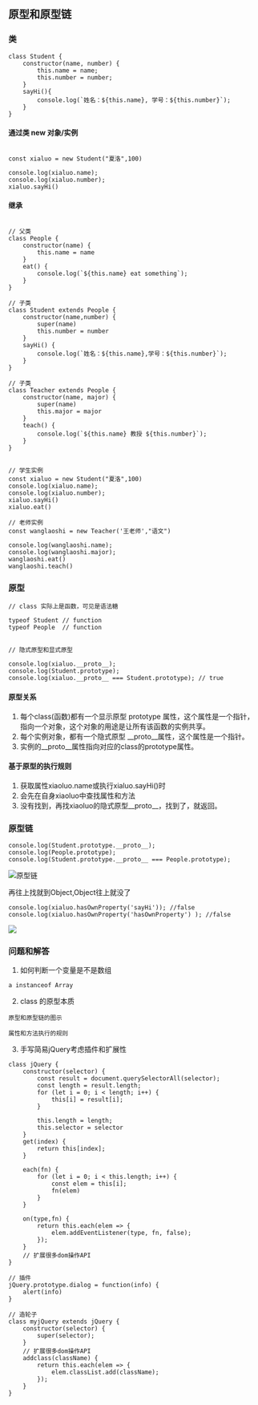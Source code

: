 ## 原型和原型链

### 类

```
class Student {
    constructor(name, number) {
        this.name = name;
        this.number = number;
    }
    sayHi(){
        console.log(`姓名：${this.name}, 学号：${this.number}`);
    }
}
```

#### 通过类 new 对象/实例

```

const xialuo = new Student("夏洛",100)

console.log(xialuo.name);
console.log(xialuo.number);
xialuo.sayHi()
```

#### 继承

```

// 父类
class People {
    constructor(name) {
        this.name = name
    }
    eat() {
        console.log(`${this.name} eat something`);
    }
}

// 子类
class Student extends People {
    constructor(name,number) {
        super(name)
        this.number = number
    }
    sayHi() {
        console.log(`姓名：${this.name},学号：${this.number}`);
    }
}

// 子类
class Teacher extends People {
    constructor(name, major) {
        super(name)
        this.major = major
    }
    teach() {
        console.log(`${this.name} 教授 ${this.number}`);
    }
}


// 学生实例
const xialuo = new Student("夏洛",100)
console.log(xialuo.name);
console.log(xialuo.number);
xialuo.sayHi()
xialuo.eat()

// 老师实例
const wanglaoshi = new Teacher('王老师',"语文")

console.log(wanglaoshi.name);
console.log(wanglaoshi.major);
wanglaoshi.eat()
wanglaoshi.teach()
```


### 原型
```
// class 实际上是函数，可见是语法糖

typeof Student // function
typeof People  // function


// 隐式原型和显式原型

console.log(xialuo.__proto__);
console.log(Student.prototype);
console.log(xialuo.__proto__ === Student.prototype); // true
```

#### 原型关系
1. 每个class(函数)都有一个显示原型 prototype 属性，这个属性是一个指针，指向一个对象，这个对象的用途是让所有该函数的实例共享。
2. 每个实例对象，都有一个隐式原型 __proto__属性，这个属性是一个指针。
3. 实例的__proto__属性指向对应的class的prototype属性。

#### 基于原型的执行规则
1. 获取属性xiaoluo.name或执行xialuo.sayHi()时
2. 会先在自身xiaoluo中查找属性和方法
3. 没有找到，再找xiaoluo的隐式原型__proto__，找到了，就返回。


### 原型链
```
console.log(Student.prototype.__proto__);
console.log(People.prototype);
console.log(Student.prototype.__proto__ === People.prototype);
```

![原型链](https://s3.bmp.ovh/imgs/2024/04/06/d3482902b88c9cab.png)


再往上找就到Object,Object往上就没了

```
console.log(xialuo.hasOwnProperty('sayHi')); //false
console.log(xialuo.hasOwnProperty('hasOwnProperty') ); //false
```
![](https://s3.bmp.ovh/imgs/2024/04/06/d3482902b88c9cab.png)




### 问题和解答

1. 如何判断一个变量是不是数组

```
a instanceof Array
```

2. class 的原型本质
```
原型和原型链的图示

属性和方法执行的规则
```

3. 手写简易jQuery考虑插件和扩展性

```
class jQuery {
    constructor(selector) {
        const result = document.querySelectorAll(selector);
        const length = result.length;
        for (let i = 0; i < length; i++) {
            this[i] = result[i];
        }

        this.length = length;
        this.selector = selector
    }
    get(index) {
        return this[index];
    }

    each(fn) {
        for (let i = 0; i < this.length; i++) {
            const elem = this[i];
            fn(elem)
        }
    }
    
    on(type,fn) {
        return this.each(elem => {
            elem.addEventListener(type, fn, false);
        });
    }
    // 扩展很多dom操作API
}

// 插件
jQuery.prototype.dialog = function(info) {
    alert(info)
}

// 造轮子
class myjQuery extends jQuery {
    constructor(selector) {
        super(selector);
    }
    // 扩展很多dom操作API
    addclass(className) {
        return this.each(elem => {
            elem.classList.add(className);
        });
    }
}
```
